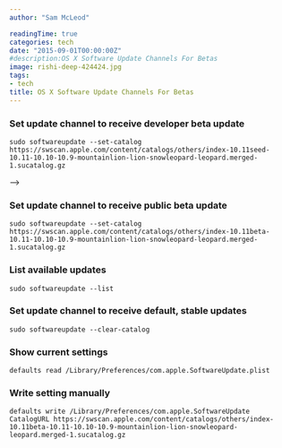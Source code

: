 ```yaml
---
author: "Sam McLeod"

readingTime: true
categories: tech
date: "2015-09-01T00:00:00Z"
#description:OS X Software Update Channels For Betas
image: rishi-deep-424424.jpg
tags:
- tech
title: OS X Software Update Channels For Betas
---
```



### Set update channel to receive developer beta update

```shell
sudo softwareupdate --set-catalog https://swscan.apple.com/content/catalogs/others/index-10.11seed-10.11-10.10-10.9-mountainlion-lion-snowleopard-leopard.merged-1.sucatalog.gz
```
-->
### Set update channel to receive public beta update

```shell
sudo softwareupdate --set-catalog https://swscan.apple.com/content/catalogs/others/index-10.11beta-10.11-10.10-10.9-mountainlion-lion-snowleopard-leopard.merged-1.sucatalog.gz
```

### List available updates

```shell
sudo softwareupdate --list
```

### Set update channel to receive default, stable updates

```shell
sudo softwareupdate --clear-catalog
```

### Show current settings

```shell
defaults read /Library/Preferences/com.apple.SoftwareUpdate.plist
```

### Write setting manually

```shell
defaults write /Library/Preferences/com.apple.SoftwareUpdate CatalogURL https://swscan.apple.com/content/catalogs/others/index-10.11beta-10.11-10.10-10.9-mountainlion-lion-snowleopard-leopard.merged-1.sucatalog.gz
```
